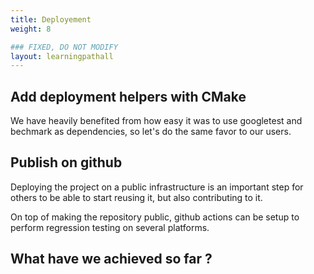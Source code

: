 ```yaml
---
title: Deployement
weight: 8

### FIXED, DO NOT MODIFY
layout: learningpathall
---
```


## Add deployment helpers with CMake

We have heavily benefited from how easy it was to use googletest and bechmark as dependencies, so let's do the same favor to our users.

## Publish on github

Deploying the project on a public infrastructure is an important step for others to be able to start reusing it, but also contributing to it.

On top of making the repository public, github actions can be setup to perform regression testing on several platforms.

## What have we achieved so far ?
